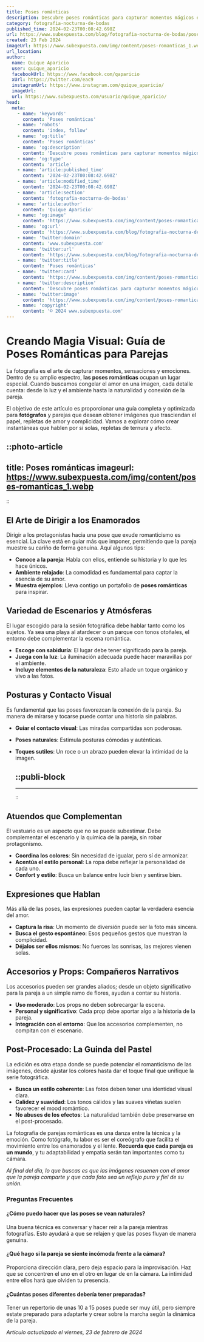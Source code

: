 ```yaml
---
title: Poses románticas
description: Descubre poses románticas para capturar momentos mágicos en pareja. Consejos y técnicas para fotos encantadoras y llenas de amor.
category: fotografia-nocturna-de-bodas
published_time: 2024-02-23T00:08:42.698Z
url: https://www.subexpuesta.com/blog/fotografia-nocturna-de-bodas/poses-romanticas
created: 23 Feb 2024
imageUrl: https://www.subexpuesta.com/img/content/poses-romanticas_1.webp
url_location:
author:
  name: Quique Aparicio
  user: quique_aparicio
  facebookUrl: https://www.facebook.com/qaparicio
  xUrl: https://twitter.com/eac9
  instagramUrl: https://www.instagram.com/quique_aparicio/
  imageUrl: 
  url: https://www.subexpuesta.com/usuario/quique_aparicio/
head:
  meta:
    - name: 'keywords'
      content: 'Poses románticas'
    - name: 'robots'
      content: 'index, follow'
    - name: 'og:title'
      content: 'Poses románticas'
    - name: 'og:description'
      content: 'Descubre poses románticas para capturar momentos mágicos en pareja. Consejos y técnicas para fotos encantadoras y llenas de amor.'
    - name: 'og:type'
      content: 'article'
    - name: 'article:published_time'
      content: '2024-02-23T00:08:42.698Z'
    - name: 'article:modified_time'
      content: '2024-02-23T00:08:42.698Z'
    - name: 'article:section'
      content: 'fotografia-nocturna-de-bodas'
    - name: 'article:author'
      content: 'Quique Aparicio'
    - name: 'og:image'
      content: 'https://www.subexpuesta.com/img/content/poses-romanticas_1.webp'
    - name: 'og:url'
      content: 'https://www.subexpuesta.com/blog/fotografia-nocturna-de-bodas/poses-romanticas'
    - name: 'twitter:domain'
      content: 'www.subexpuesta.com'
    - name: 'twitter:url'
      content: 'https://www.subexpuesta.com/blog/fotografia-nocturna-de-bodas/poses-romanticas'
    - name: 'twitter:title'
      content: 'Poses románticas'
    - name: 'twitter:card'
      content: 'https://www.subexpuesta.com/img/content/poses-romanticas_1.webp'
    - name: 'twitter:description'
      content: 'Descubre poses románticas para capturar momentos mágicos en pareja. Consejos y técnicas para fotos encantadoras y llenas de amor.'
    - name: 'twitter:image'
      content: 'https://www.subexpuesta.com/img/content/poses-romanticas_1.webp'
    - name: 'copyright'
      content: '© 2024 www.subexpuesta.com'
---
```

# Creando Magia Visual: Guía de Poses Románticas para Parejas

La fotografía es el arte de capturar momentos, sensaciones y emociones. Dentro de su amplio espectro, **las poses románticas** ocupan un lugar especial. Cuando buscamos congelar el amor en una imagen, cada detalle cuenta: desde la luz y el ambiente hasta la naturalidad y conexión de la pareja.

El objetivo de este artículo es proporcionar una guía completa y optimizada para **fotógrafos** y parejas que desean obtener imágenes que trasciendan el papel, repletas de amor y complicidad. Vamos a explorar cómo crear instantáneas que hablen por sí solas, repletas de ternura y afecto.


::photo-article
---
title: Poses románticas
imageurl: https://www.subexpuesta.com/img/content/poses-romanticas_1.webp
---
::


## El Arte de Dirigir a los Enamorados

Dirigir a los protagonistas hacia una pose que exude romanticismo es esencial. La clave está en guiar más que imponer, permitiendo que la pareja muestre su cariño de forma genuina. Aquí algunos tips:

- **Conoce a la pareja**: Habla con ellos, entiende su historia y lo que les hace únicos.
- **Ambiente relajado**: La comodidad es fundamental para captar la esencia de su amor.
- **Muestra ejemplos**: Lleva contigo un portafolio de **poses románticas** para inspirar.

## Variedad de Escenarios y Atmósferas

El lugar escogido para la sesión fotográfica debe hablar tanto como los sujetos. Ya sea una playa al atardecer o un parque con tonos otoñales, el entorno debe complementar la escena romántica.

- **Escoge con sabiduría**: El lugar debe tener significado para la pareja.
- **Juega con la luz**: La iluminación adecuada puede hacer maravillas por el ambiente.
- **Incluye elementos de la naturaleza**: Esto añade un toque orgánico y vivo a las fotos.

## Posturas y Contacto Visual

Es fundamental que las poses favorezcan la conexión de la pareja. Su manera de mirarse y tocarse puede contar una historia sin palabras.

- **Guiar el contacto visual**: Las miradas compartidas son poderosas.
- **Poses naturales**: Estimula posturas cómodas y auténticas.
- **Toques sutiles**: Un roce o un abrazo pueden elevar la intimidad de la imagen.


  ::publi-block
  ---
  ---
  ::
  
  
## Atuendos que Complementan

El vestuario es un aspecto que no se puede subestimar. Debe complementar el escenario y la química de la pareja, sin robar protagonismo.

- **Coordina los colores**: Sin necesidad de igualar, pero sí de armonizar.
- **Acentúa el estilo personal**: La ropa debe reflejar la personalidad de cada uno.
- **Confort y estilo**: Busca un balance entre lucir bien y sentirse bien.

## Expresiones que Hablan

Más allá de las poses, las expresiones pueden captar la verdadera esencia del amor.

- **Captura la risa**: Un momento de diversión puede ser la foto más sincera.
- **Busca el gesto espontáneo**: Esos pequeños gestos que muestran la complicidad.
- **Déjalos ser ellos mismos**: No fuerces las sonrisas, las mejores vienen solas.

## Accesorios y Props: Compañeros Narrativos

Los accesorios pueden ser grandes aliados; desde un objeto significativo para la pareja a un simple ramo de flores, ayudan a contar su historia.

- **Uso moderado**: Los props no deben sobrecargar la escena.
- **Personal y significativo**: Cada prop debe aportar algo a la historia de la pareja.
- **Integración con el entorno**: Que los accesorios complementen, no compitan con el escenario.

## Post-Procesado: La Guinda del Pastel

La edición es otra etapa donde se puede potenciar el romanticismo de las imágenes, desde ajustar los colores hasta dar el toque final que unifique la serie fotográfica.

- **Busca un estilo coherente**: Las fotos deben tener una identidad visual clara.
- **Calidez y suavidad**: Los tonos cálidos y las suaves viñetas suelen favorecer el mood romántico.
- **No abuses de los efectos**: La naturalidad también debe preservarse en el post-procesado.

La fotografía de parejas románticas es una danza entre la técnica y la emoción. Como fotógrafo, tu labor es ser el coreógrafo que facilita el movimiento entre los enamorados y el lente. **Recuerda que cada pareja es un mundo**, y tu adaptabilidad y empatía serán tan importantes como tu cámara.

*Al final del día, lo que buscas es que las imágenes resuenen con el amor que la pareja comparte y que cada foto sea un reflejo puro y fiel de su unión.*

### Preguntas Frecuentes

#### ¿Cómo puedo hacer que las poses se vean naturales?
Una buena técnica es conversar y hacer reír a la pareja mientras fotografías. Esto ayudará a que se relajen y que las poses fluyan de manera genuina.

#### ¿Qué hago si la pareja se siente incómoda frente a la cámara?
Proporciona dirección clara, pero deja espacio para la improvisación. Haz que se concentren el uno en el otro en lugar de en la cámara. La intimidad entre ellos hará que olviden tu presencia.

#### ¿Cuántas poses diferentes debería tener preparadas?
Tener un repertorio de unas 10 a 15 poses puede ser muy útil, pero siempre estate preparado para adaptarte y crear sobre la marcha según la dinámica de la pareja.

_Artículo actualizado el viernes, 23 de febrero de 2024_
